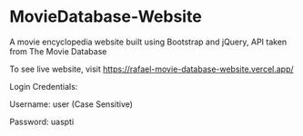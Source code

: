 # MovieDatabase-Website

A movie encyclopedia website built using Bootstrap and jQuery, API taken from The Movie Database

To see live website, visit https://rafael-movie-database-website.vercel.app/

Login Credentials:

Username: user (Case Sensitive)

Password: uaspti
